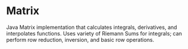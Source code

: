 # Matrix
Java Matrix implementation that calculates integrals, derivatives, and interpolates functions. Uses variety of Riemann Sums for integrals; can perform row reduction, inversion, and basic row operations. 
